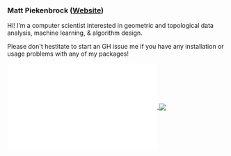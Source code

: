 ### Matt Piekenbrock ([Website](https://mattpiekenbrock.com/))

Hi! I’m a computer scientist interested in geometric and topological data analysis, machine learning, & algorithm design.

Please don't hestitate to start an GH issue me if you have any installation or usage problems with any of my packages!

<div> 
<a href="https://github.com/peekxc/gh-stats"> 
<img height=200 width=345 align="center" src="https://raw.githubusercontent.com/peekxc/gh-stats/master/generated/overview.svg" />
</a>
<a href="https://github.com/peekxc/gh-stats">
<img height=200 align="center" src="https://github-readme-stats.vercel.app/api/top-langs/?username=peekxc&hide=jupyter%20notebook,smt,pug,docker,dockerfile,json,html,css,tex,shell,makefile&exclude_repo=DAYMUNC,quartodoc,peekxc.github.io,whiteglass,slate,leaflet.mapbox&layout=compact&langs_count=8&size_weight=0.55&count_weight=0.3&card_width=250" style="border-radius: 0;"/>
</a>
</div>




<!-- ![](https://raw.githubusercontent.com/peekxc/gh-stats/master/generated/overview.svg)-->
